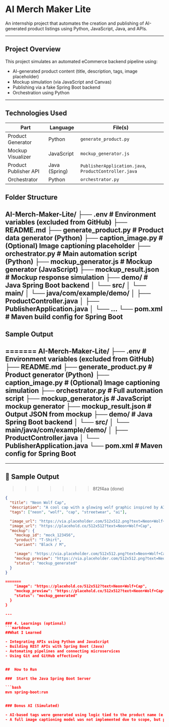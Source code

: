 #  AI Merch Maker Lite

An internship project that automates the creation and publishing of AI-generated product listings using Python, JavaScript, Java, and APIs.

---

##  Project Overview

This project simulates an automated eCommerce backend pipeline using:
-  AI-generated product content (title, description, tags, image placeholder)
-  Mockup simulation (via JavaScript and Canvas)
-  Publishing via a fake Spring Boot backend
-  Orchestration using Python

---

##  Technologies Used

| Part                  | Language        | File(s)                                      |
|-----------------------|-----------------|----------------------------------------------|
| Product Generator     | Python          | `generate_product.py`                        |
| Mockup Visualizer     | JavaScript      | `mockup_generator.js`                        |
| Product Publisher API | Java (Spring)   | `PublisherApplication.java`, `ProductController.java` |
| Orchestrator          | Python          | `orchestrator.py`                            |

##  Folder Structure

AI-Merch-Maker-Lite/
├── .env # Environment variables (excluded from GitHub)
├── README.md
├── generate_product.py # Product data generator (Python)
├── caption_image.py # (Optional) Image captioning placeholder
├── orchestrator.py # Main automation script (Python)
├── mockup_generator.js # Mockup generator (JavaScript)
├── mockup_result.json # Mockup response simulation
├── demo/ # Java Spring Boot backend
│ └── src/
│ └── main/
│ └── java/com/example/demo/
│ ├── ProductController.java
│ ├── PublisherApplication.java
│ └── ...
└── pom.xml # Maven build config for Spring Boot
---

##  Sample Output

=======
AI-Merch-Maker-Lite/
├── .env # Environment variables (excluded from GitHub)
├── README.md
├── generate_product.py # Product generator (Python)
├── caption_image.py # (Optional) Image captioning simulation
├── orchestrator.py # Full automation script
├── mockup_generator.js # JavaScript mockup generator
├── mockup_result.json # Output JSON from mockup
├── demo/ # Java Spring Boot backend
│ └── src/
│ └── main/java/com/example/demo/
│ ├── ProductController.java
│ └── PublisherApplication.java
└── pom.xml # Maven config for Spring Boot
---


---

## 🧪 Sample Output

>>>>>>> 8f2f4aa (done)
```json
{
  "title": "Neon Wolf Cap",
  "description": "A cool cap with a glowing wolf graphic inspired by AI.",
  "tags": ["neon", "wolf", "cap", "streetwear", "ai"],

  "image_url": "https://via.placeholder.com/512x512.png?text=Neon+Wolf+Cap",
  "image_url": "https://placehold.co/512x512?text=Neon+Wolf+Cap",
  "mockup": {
    "mockup_id": "mock_123456",
    "product": "T-Shirt",
    "variant": "Black / M",

    "image": "https://via.placeholder.com/512x512.png?text=Neon+Wolf+Cap",
    "mockup_preview": "https://via.placeholder.com/512x512.png?text=Neon+Wolf+Cap&mockup=true",
    "status": "mockup_generated"
  }
}

=======
    "image": "https://placehold.co/512x512?text=Neon+Wolf+Cap",
    "mockup_preview": "https://placehold.co/512x512?text=Neon+Wolf+Cap+Mockup",
    "status": "mockup_generated"
  }
}

---

### 4. Learnings (optional)
```markdown
##What I Learned

- Integrating APIs using Python and JavaScript
- Building REST APIs with Spring Boot (Java)
- Automating pipelines and connecting microservices
- Using Git and GitHub effectively


##  How to Run

###  Start the Java Spring Boot Server

```bash
mvn spring-boot:run


### Bonus AI (Simulated)

- AI-based tags were generated using logic tied to the product name (e.g., “Neon Wolf Cap” → tags like `["neon", "wolf", "cap", "streetwear"]`).
- A full image captioning model was not implemented due to scope, but placeholders and logic are in place to simulate this functionality.



